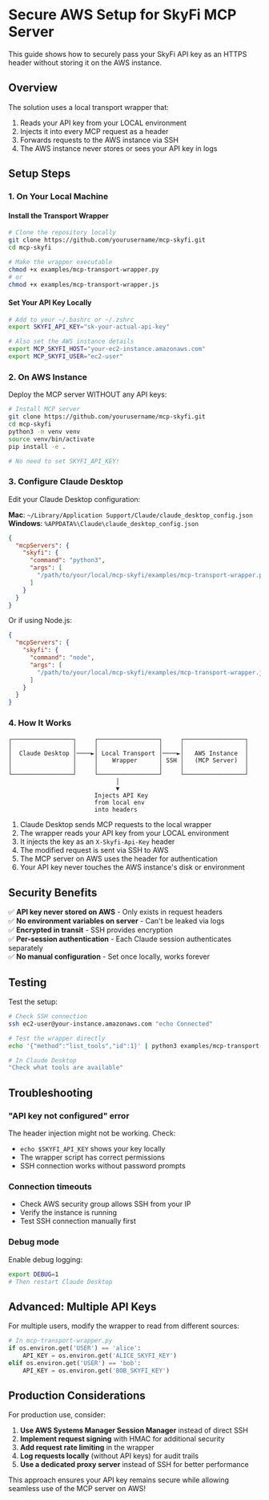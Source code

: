 # Secure AWS Setup for SkyFi MCP Server

This guide shows how to securely pass your SkyFi API key as an HTTPS header without storing it on the AWS instance.

## Overview

The solution uses a local transport wrapper that:
1. Reads your API key from your LOCAL environment
2. Injects it into every MCP request as a header
3. Forwards requests to the AWS instance via SSH
4. The AWS instance never stores or sees your API key in logs

## Setup Steps

### 1. On Your Local Machine

#### Install the Transport Wrapper

```bash
# Clone the repository locally
git clone https://github.com/yourusername/mcp-skyfi.git
cd mcp-skyfi

# Make the wrapper executable
chmod +x examples/mcp-transport-wrapper.py
# or
chmod +x examples/mcp-transport-wrapper.js
```

#### Set Your API Key Locally

```bash
# Add to your ~/.bashrc or ~/.zshrc
export SKYFI_API_KEY="sk-your-actual-api-key"

# Also set the AWS instance details
export MCP_SKYFI_HOST="your-ec2-instance.amazonaws.com"
export MCP_SKYFI_USER="ec2-user"
```

### 2. On AWS Instance

Deploy the MCP server WITHOUT any API keys:

```bash
# Install MCP server
git clone https://github.com/yourusername/mcp-skyfi.git
cd mcp-skyfi
python3 -m venv venv
source venv/bin/activate
pip install -e .

# No need to set SKYFI_API_KEY!
```

### 3. Configure Claude Desktop

Edit your Claude Desktop configuration:

**Mac**: `~/Library/Application Support/Claude/claude_desktop_config.json`
**Windows**: `%APPDATA%\Claude\claude_desktop_config.json`

```json
{
  "mcpServers": {
    "skyfi": {
      "command": "python3",
      "args": [
        "/path/to/your/local/mcp-skyfi/examples/mcp-transport-wrapper.py"
      ]
    }
  }
}
```

Or if using Node.js:

```json
{
  "mcpServers": {
    "skyfi": {
      "command": "node",
      "args": [
        "/path/to/your/local/mcp-skyfi/examples/mcp-transport-wrapper.js"
      ]
    }
  }
}
```

### 4. How It Works

```
┌─────────────────┐     ┌─────────────────┐     ┌─────────────────┐
│                 │     │                 │     │                 │
│  Claude Desktop │────►│ Local Transport │────►│   AWS Instance  │
│                 │     │    Wrapper      │ SSH │   (MCP Server)  │
│                 │     │                 │     │                 │
└─────────────────┘     └─────────────────┘     └─────────────────┘
                              │
                              ▼
                        Injects API Key
                        from local env
                        into headers
```

1. Claude Desktop sends MCP requests to the local wrapper
2. The wrapper reads your API key from your LOCAL environment
3. It injects the key as an `X-Skyfi-Api-Key` header
4. The modified request is sent via SSH to AWS
5. The MCP server on AWS uses the header for authentication
6. Your API key never touches the AWS instance's disk or environment

## Security Benefits

✅ **API key never stored on AWS** - Only exists in request headers  
✅ **No environment variables on server** - Can't be leaked via logs  
✅ **Encrypted in transit** - SSH provides encryption  
✅ **Per-session authentication** - Each Claude session authenticates separately  
✅ **No manual configuration** - Set once locally, works forever  

## Testing

Test the setup:

```bash
# Check SSH connection
ssh ec2-user@your-instance.amazonaws.com "echo Connected"

# Test the wrapper directly
echo '{"method":"list_tools","id":1}' | python3 examples/mcp-transport-wrapper.py

# In Claude Desktop
"Check what tools are available"
```

## Troubleshooting

### "API key not configured" error

The header injection might not be working. Check:
- `echo $SKYFI_API_KEY` shows your key locally
- The wrapper script has correct permissions
- SSH connection works without password prompts

### Connection timeouts

- Check AWS security group allows SSH from your IP
- Verify the instance is running
- Test SSH connection manually first

### Debug mode

Enable debug logging:

```bash
export DEBUG=1
# Then restart Claude Desktop
```

## Advanced: Multiple API Keys

For multiple users, modify the wrapper to read from different sources:

```python
# In mcp-transport-wrapper.py
if os.environ.get('USER') == 'alice':
    API_KEY = os.environ.get('ALICE_SKYFI_KEY')
elif os.environ.get('USER') == 'bob':
    API_KEY = os.environ.get('BOB_SKYFI_KEY')
```

## Production Considerations

For production use, consider:

1. **Use AWS Systems Manager Session Manager** instead of direct SSH
2. **Implement request signing** with HMAC for additional security
3. **Add request rate limiting** in the wrapper
4. **Log requests locally** (without API keys) for audit trails
5. **Use a dedicated proxy server** instead of SSH for better performance

This approach ensures your API key remains secure while allowing seamless use of the MCP server on AWS!